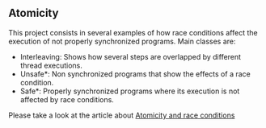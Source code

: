 ## Atomicity

This project consists in several examples of how race conditions affect the execution of not properly synchronized programs. Main classes are:

* Interleaving: Shows how several steps are overlapped by different thread executions.
* Unsafe*: Non synchronized programs that show the effects of a race condition.
* Safe*: Properly synchronized programs where its execution is not affected by race conditions.

Please take a look at the article about [Atomicity and race conditions]

[Atomicity and race conditions]:http://xpadro.blogspot.com
